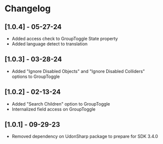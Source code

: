 # Changelog

## [1.0.4] - 05-27-24

- Added access check to GroupToggle State property
- Added language detect to translation

## [1.0.3] - 03-28-24

- Added "Ignore Disabled Objects" and "Ignore Disabled Colliders" options to GroupToggle

## [1.0.2] - 02-13-24

- Added "Search Children" option to GroupToggle
- Internalized field access on GroupToggle

## [1.0.1] - 09-29-23

- Removed dependency on UdonSharp package to prepare for SDK 3.4.0
